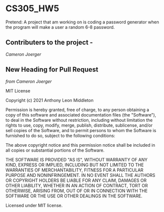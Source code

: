 # CS305_HW5
Pretend: A project that am working on is coding a password generator when the program will make a user a random 6-8 password.

## Contributers to the project -
*Cameron Joerger*

## New Heading for Pull Request
*from Cameron Joerger*

MIT License

Copyright (c) 2021 Anthony Leon Middleton

Permission is hereby granted, free of charge, to any person obtaining a copy
of this software and associated documentation files (the "Software"), to deal
in the Software without restriction, including without limitation the rights
to use, copy, modify, merge, publish, distribute, sublicense, and/or sell
copies of the Software, and to permit persons to whom the Software is
furnished to do so, subject to the following conditions:

The above copyright notice and this permission notice shall be included in all
copies or substantial portions of the Software.

THE SOFTWARE IS PROVIDED "AS IS", WITHOUT WARRANTY OF ANY KIND, EXPRESS OR
IMPLIED, INCLUDING BUT NOT LIMITED TO THE WARRANTIES OF MERCHANTABILITY,
FITNESS FOR A PARTICULAR PURPOSE AND NONINFRINGEMENT. IN NO EVENT SHALL THE
AUTHORS OR COPYRIGHT HOLDERS BE LIABLE FOR ANY CLAIM, DAMAGES OR OTHER
LIABILITY, WHETHER IN AN ACTION OF CONTRACT, TORT OR OTHERWISE, ARISING FROM,
OUT OF OR IN CONNECTION WITH THE SOFTWARE OR THE USE OR OTHER DEALINGS IN THE
SOFTWARE.

Licensed under MIT license.
